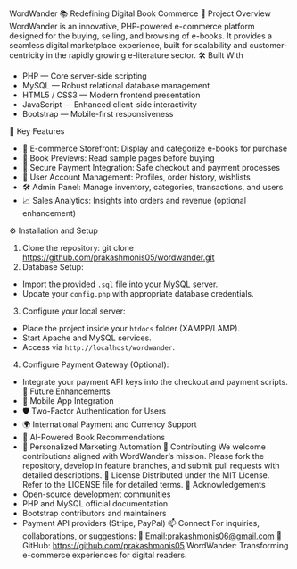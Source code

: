 WordWander 📚
Redefining Digital Book Commerce
🚀 Project Overview
WordWander is an innovative, PHP-powered e-commerce platform designed for the buying, selling, and browsing of e-books.
It provides a seamless digital marketplace experience, built for scalability and customer-centricity in the rapidly growing e-literature sector.
🛠️ Built With
- PHP — Core server-side scripting
- MySQL — Robust relational database management
- HTML5 / CSS3 — Modern frontend presentation
- JavaScript — Enhanced client-side interactivity
- Bootstrap — Mobile-first responsiveness

🎯 Key Features
- 🛒 E-commerce Storefront: Display and categorize e-books for purchase
- 📖 Book Previews: Read sample pages before buying
- 🔐 Secure Payment Integration: Safe checkout and payment processes
- 🧩 User Account Management: Profiles, order history, wishlists
- 🛠️ Admin Panel: Manage inventory, categories, transactions, and users
- 📈 Sales Analytics: Insights into orders and revenue (optional enhancement)

⚙️ Installation and Setup
1. Clone the repository:
git clone https://github.com/prakashmonis05/wordwander.git
2. Database Setup:
- Import the provided `.sql` file into your MySQL server.
- Update your `config.php` with appropriate database credentials.
3. Configure your local server:
- Place the project inside your `htdocs` folder (XAMPP/LAMP).
- Start Apache and MySQL services.
- Access via `http://localhost/wordwander`.
4. Configure Payment Gateway (Optional):
- Integrate your payment API keys into the checkout and payment scripts.
🧠 Future Enhancements
- 📱 Mobile App Integration
- 🛡️ Two-Factor Authentication for Users
- 🌍 International Payment and Currency Support
- 🤖 AI-Powered Book Recommendations
- 🎯 Personalized Marketing Automation
🤝 Contributing
We welcome contributions aligned with WordWander’s mission.
Please fork the repository, develop in feature branches, and submit pull requests with detailed descriptions.
📜 License
Distributed under the MIT License.
Refer to the LICENSE file for detailed terms.
🙌 Acknowledgements
- Open-source development communities
- PHP and MySQL official documentation
- Bootstrap contributors and maintainers
- Payment API providers (Stripe, PayPal)
📫 Connect
For inquiries, collaborations, or suggestions:
📧 Email:prakashmonis06@gmail.com
🔗 GitHub: https://github.com/prakashmonis05
WordWander: Transforming e-commerce experiences for digital readers.
